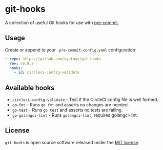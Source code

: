 # git-hooks

[pre-commit]: https://pre-commit.com/

A collection of useful Git hooks for use with [pre-commit][].

## Usage

Create or append to your `.pre-commit-config.yaml` configuration:

```yaml
- repo: https://github.com/syntaqx/git-hooks
  rev: v0.0.7
  hooks:
    - id: circleci-config-validate
```

## Available hooks

* `circleci-config-validate` - Test if the CircleCI config file is well formed.
* `go-fmt` - Runs `go fmt` and asserts no changes are needed.
* `go-test` - Runs `go test` and asserts no tests are failing.
* `go-golangci-lint` - Runs `golangci-lint`, requires golangci-lint.

## License

[MIT]: https://opensource.org/licenses/MIT

`git-hooks` is open source software released under the [MIT license][MIT].
